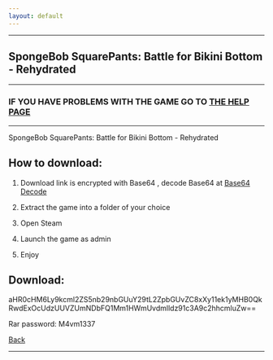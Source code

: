 ```yaml
---
layout: default
---
```


* * *

## SpongeBob SquarePants: Battle for Bikini Bottom - Rehydrated

* * *

### IF YOU HAVE PROBLEMS WITH THE GAME GO TO [THE HELP PAGE](/games/help.md)

* * *

SpongeBob SquarePants: Battle for Bikini Bottom - Rehydrated

## How to download:

1. Download link is encrypted with Base64 , decode Base64 at [Base64 Decode](https://www.base64decode.org/)

2. Extract the game into a folder of your choice

3. Open Steam

4. Launch the game as admin

5. Enjoy

## Download:

aHR0cHM6Ly9kcml2ZS5nb29nbGUuY29tL2ZpbGUvZC8xXy11ek1yMHB0QkRwdExOcUdzUUVZUmNDbFQ1Mm1HWmUvdmlldz91c3A9c2hhcmluZw==

Rar password: M4vm1337

[Back](https://m4vmcvrk.github.io/)

* * *